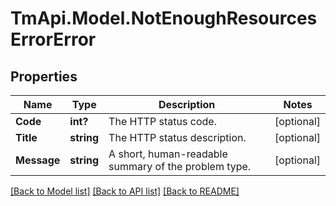 # TmApi.Model.NotEnoughResourcesErrorError
## Properties

Name | Type | Description | Notes
------------ | ------------- | ------------- | -------------
**Code** | **int?** | The HTTP status code. | [optional] 
**Title** | **string** | The HTTP status description. | [optional] 
**Message** | **string** | A short, human-readable summary of the problem type. | [optional] 

[[Back to Model list]](../README.md#documentation-for-models) [[Back to API list]](../README.md#documentation-for-api-endpoints) [[Back to README]](../README.md)

